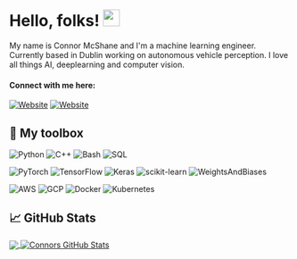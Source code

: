 # Hello, folks! <img src="https://raw.githubusercontent.com/MartinHeinz/MartinHeinz/master/wave.gif" width="30px" height="30px" />

My name is Connor McShane and I'm a machine learning engineer. Currently based in Dublin working on autonomous vehicle perception. I love all things AI, deeplearning and computer vision.

#### Connect with me here:
[![Website](https://img.shields.io/website?label=connormcshane.github.io&style=for-the-badge&url=https%3A%2F%2Fconnormcshane.github.io)](https://connormcshane.github.io)
[![Website](https://img.shields.io/badge/connormcshane-0077B5?style=for-the-badge&logo=linkedin&logoColor=white)](https://www.linkedin.com/in/connor-mcshane-82163910b/)


[website]: https://connormcshane.github.io

[linkedin]: https://www.linkedin.com/in/connor-mcshane-82163910b/


## 🧰&nbsp;My toolbox

![Python](https://img.shields.io/badge/Python-00A1E9?style=for-the-badge&logo=python&logoColor=white)
![C++](https://img.shields.io/badge/C++-00A1E9?style=for-the-badge&logo=Cplusplus&logoColor=white)
![Bash](https://img.shields.io/badge/Bash-00A1E9?style=for-the-badge&logo=gnu-bash&logoColor=white)
![SQL](https://img.shields.io/badge/MySQL-00A1E9?style=for-the-badge&logo=mysql&logoColor=white)

![PyTorch](https://img.shields.io/badge/PyTorch-E95420.svg?style=for-the-badge&logo=PyTorch&logoColor=white)
![TensorFlow](https://img.shields.io/badge/TensorFlow-E95420.svg?style=for-the-badge&logo=TensorFlow&logoColor=white)
![Keras](https://img.shields.io/badge/Keras-E95420.svg?style=for-the-badge&logo=Keras&logoColor=white)
![scikit-learn](https://img.shields.io/badge/scikit--learn-E95420.svg?style=for-the-badge&logo=scikit-learn&logoColor=white)
![WeightsAndBiases](https://img.shields.io/badge/Weights_&_Biases-E95420?style=for-the-badge&logo=WeightsAndBiases&logoColor=white)



![AWS](https://img.shields.io/badge/Amazon_AWS-4051B5?style=for-the-badge&logo=amazon-aws&logoColor=white)
![GCP](https://img.shields.io/badge/GCP-4051B5?style=for-the-badge&logo=googlecloud&logoColor=white)
![Docker](https://img.shields.io/badge/Docker-4051B5?style=for-the-badge&logo=Docker&logoColor=white)
![Kubernetes](https://img.shields.io/badge/Kubernetes-4051B5?style=for-the-badge&logo=Kubernetes&logoColor=white)


## &#x1f4c8; GitHub Stats

<a href="https://github.com/ConnorMcShane/connormcshane">
  <img align="center" src="https://github-readme-stats.vercel.app/api/top-langs/?username=ConnorMcShane&hide=java,html,tex&title_color=ffffff&text_color=c9cacc&icon_color=2bbc8a&bg_color=1d1f21&langs_count=3" />
</a>
<a href="https://github.com/ConnorMcShane/connormcshane">
  <img align="center" src="https://github-readme-stats.vercel.app/api?username=ConnorMcShane&show_icons=true&line_height=27&count_private=true&title_color=ffffff&text_color=c9cacc&icon_color=2bbc8a&bg_color=1d1f21" alt="Connors GitHub Stats" />
</a>
